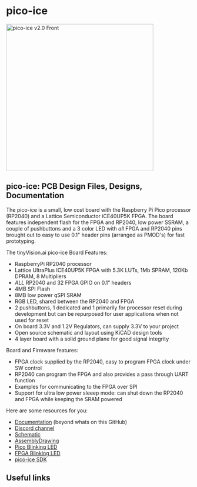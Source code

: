 # pico-ice

<img src="./Docs/images/pico-ice_v2_front.jpg" alt="pico-ice v2.0 Front" width="400"/>

## pico-ice: PCB Design Files, Designs, Documentation

The pico-ice is a small, low cost board with the Raspberry Pi Pico processor (RP2040) and a Lattice Semiconductor iCE40UP5K FPGA. The board features independent flash for the FPGA and RP2040, low power SSRAM, a couple of pushbuttons and a 3 color LED with _all_ FPGA and RP2040 pins brought out to easy to use 0.1" header pins (arranged as PMOD's) for fast prototyping.

The tinyVision.ai pico-ice Board Features:

* RaspberryPi RP2040 processor
* Lattice UltraPlus ICE40UP5K FPGA with 5.3K LUTs, 1Mb SPRAM, 120Kb DPRAM, 8 Multipliers
* _ALL_ RP2040 and 32 FPGA GPIO on 0.1” headers
* 4MB SPI Flash
* 8MB low power qSPI SRAM
* RGB LED, shared between the RP2040 and FPGA
* 2 pushbuttons, 1 dedicated and 1 primarily for processor reset during development but can be repurposed for user applications when not used for reset
* On board 3.3V and 1.2V Regulators, can supply 3.3V to your project
* Open source schematic and layout using KiCAD design tools
* 4 layer board with a solid ground plane for good signal integrity

Board and Firmware features:

* FPGA clock supplied by the RP2040, easy to program FPGA clock under SW control
* RP2040 can program the FPGA and also provides a pass through UART function
* Examples for communicating to the FPGA over SPI
* Support for ultra low power sleeep mode: can shut down the RP2040 and FPGA while keeping the SRAM powered


Here are some resources for you:
* [Documentation](https://pico-ice.readthedocs.io/) (beyond whats on this GitHub)
* [Discord channel](https://discord.gg/3qbXujE)
* [Schematic](./Board/Rev1/pico-ice.pdf)
* [AssemblyDrawing](./Board/Rev1/bom/ibom.html)
* [Pico Blinking LED]()
* [FPGA Blinking LED]()
* [pico-ice SDK](https://github.com/tinyvision-ai-inc/pico-ice-sdk)

## Useful links
